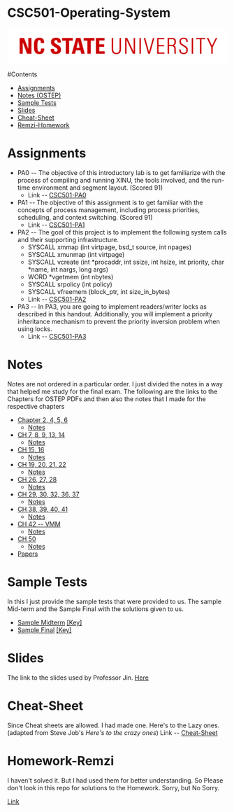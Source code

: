 # CSC501-Operating-System

![](./10-NCSU-Logo.png)

#Contents
* [Assignments](#Assignments)
* [Notes (OSTEP)](#Notes)
* [Sample Tests](#Sample-Tests)
* [Slides](#Slides)
* [Cheat-Sheet](#Cheat-Sheet)
* [Remzi-Homework]()

# Assignments

* PA0 -- The objective of this introductory lab is to get familiarize with the process of compiling and running XINU, the tools involved, and the run-time environment and segment layout. (Scored 91)
	* Link -- [CSC501-PA0](./Assignments/PA0)
* PA1 -- The objective of this assignment is to get familiar with the concepts of process management, including process priorities, scheduling, and context switching. (Scored 91)
	* Link -- [CSC501-PA1](./Assignments/PA1)
* PA2 -- The goal of this project is to implement the following system calls and their supporting infrastructure.
	* SYSCALL xmmap (int virtpage, bsd\_t source, int npages)
	* SYSCALL xmunmap (int virtpage)
	* SYSCALL vcreate (int \*procaddr, int ssize, int hsize, int priority, char \*name, int nargs, long args)
	* WORD \*vgetmem (int nbytes)
	* SYSCALL srpolicy (int policy)
	* SYSCALL vfreemem (block\_ptr, int size\_in\_bytes)
	* Link -- [CSC501-PA2](./Assignments/PA2)
* PA3 -- In PA3, you are going to implement readers/writer locks as described in this handout. Additionally, you will implement a priority inheritance mechanism to prevent the priority inversion problem when using locks.
	* Link -- [CSC501-PA3](./Assignments/PA3)

# Notes

Notes are not ordered in a particular order. I just divided the notes in a way that helped me study for the final exam. The following are the links to the Chapters for OSTEP PDFs and then also the notes that I made for the respective chapters

* [Chapter 2, 4, 5, 6](./Notes/01-12-2018/)
	* [Notes](./Notes/01-12-2018/CH2,4,5,6.pdf)
* [CH 7, 8, 9, 13, 14](./Notes/02-12-2018/)
	* [Notes](./Notes/02-12-2018/CH7,8,9,13,14.pdf)
* [CH 15, 16](./Notes/03-12-2018/)
	* [Notes](./Notes/03-12-2018/CH15,16.pdf)
* [CH 19, 20, 21, 22](./Notes/04-12-2018/)
	* [Notes](./Notes/04-12-2018/CH19,20,21,22.pdf)
* [CH 26, 27, 28](./Notes/05-12-2018/)
	* [Notes](./Notes/05-12-2018/CH26,27,28.pdf)
* [CH 29, 30, 32, 36, 37](./Notes/06-12-2018/)
	* [Notes](./Notes/06-12-2018/CH29,30,32,36,37.pdf)
* [CH 38, 39, 40, 41](./Notes/07-12-2018/)
	* [Notes](./Notes/07-12-2018/CH38,39,40,41,42.pdf)
* [CH 42 -- VMM](./Notes/08-12-2018/)
	* [Notes](./Notes/08-12-2018/08-12-2018.pdf)
* [CH 50](./Notes/09-12-2018/)
	* [Notes](./Notes/09-12-2018/CH50.pdf)
* [Papers](./Notes/Papers/)


# Sample Tests
In this I just provide the sample tests that were provided to us. The sample Mid-term and the Sample Final with the solutions given to us.
* [Sample Midterm](./Sample-tests/Sample-Midterm.pdf) [[Key]](./Sample-tests/Sample-Midterm-Key.pdf)
* [Sample Final](./Sample-tests/Sample-Final.pdf) [[Key]](./Sample-tests/Sample-Final-Key.pdf)

# Slides

The link to the slides used by Professor Jin. [Here](./Slides-20181220/)

# Cheat-Sheet

Since Cheat sheets are allowed. I had made one. Here's to the Lazy ones. (adapted from Steve Job's *Here's to the crazy ones*) Link -- [Cheat-Sheet](./CheatSheet/CheatSheet.pdf)

# Homework-Remzi

I haven't solved it. But I had used them for better understanding. So Please don't look in this repo for solutions to the Homework. Sorry, but No Sorry.

[Link](./HomeWork-remzi/all)